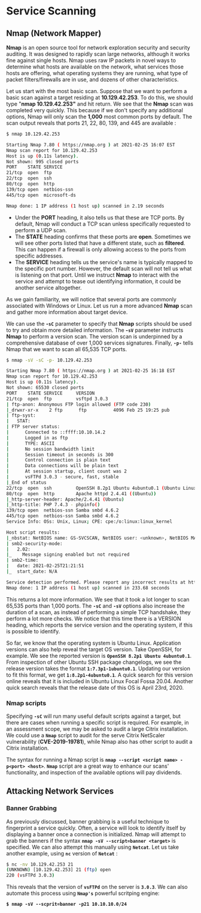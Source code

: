 # Service Scanning

## Nmap (Network Mapper)

**Nmap** is an open source tool for network exploration security and security auditing. It was designed to rapidly scan large networks, although it works fine against single hosts. Nmap uses raw IP packets in novel ways to determine what hosts are available on the network, what services those hosts are offering, what operating systems they are running, what type of packet filters/firewalls are in use, and dozens of other characteristics.

Let us start with the most basic scan. Suppose that we want to perform a basic scan against a target residing at **10.129.42.253**. To do this, we should type "**nmap 10.129.42.253"** and hit return. We see that the **Nmap** scan was completed very quickly. This because if we don't specify any additional options, Nmap will only scan the **1,000** most common ports by default. The scan output reveals that ports 21, 22, 80, 139, and 445 are available :&#x20;

```bash
$ nmap 10.129.42.253

Starting Nmap 7.80 ( https://nmap.org ) at 2021-02-25 16:07 EST
Nmap scan report for 10.129.42.253
Host is up (0.11s latency).
Not shown: 995 closed ports
PORT    STATE SERVICE
21/tcp  open  ftp
22/tcp  open  ssh
80/tcp  open  http
139/tcp open  netbios-ssn
445/tcp open  microsoft-ds

Nmap done: 1 IP address (1 host up) scanned in 2.19 seconds
```

* Under the **PORT** heading, it also tells us that these are TCP ports. By default, Nmap will conduct a TCP scan unless specifically requested to perform a UDP scan.
* The **STATE** heading confirms that these ports are **open**. Sometimes we will see other ports listed that have a different state, such as **filtered**. This can happen if a firewall is only allowing access to the ports from specific addresses.
* The **SERVICE** heading tells us the service's name is typically mapped to the specific port number. However, the default scan will not tell us what is listening on that port. Until we instruct **Nmap** to interact with the service and attempt to tease out identifying information, it could be another service altogether.

As we gain familiarity, we will notice that several ports are commonly associated with Windows or Linux. Let us run a more advanced **Nmap** scan and gather more information about target device.

We can use the **-`sC`** parameter to specify that **Nmap** scripts should be used to try and obtain more detailed information. The **-`sV`** parameter instructs **Nmap** to perform a version scan. The version scan is underpinned by a comprehensive database of over 1,000 services signatures. Finally, **`-p-`** tells Nmap that we want to scan all 65,535 TCP ports.

```bash
$ nmap -sV -sC -p- 10.129.42.253

Starting Nmap 7.80 ( https://nmap.org ) at 2021-02-25 16:18 EST
Nmap scan report for 10.129.42.253
Host is up (0.11s latency).
Not shown: 65530 closed ports
PORT    STATE SERVICE     VERSION
21/tcp  open  ftp         vsftpd 3.0.3
| ftp-anon: Anonymous FTP login allowed (FTP code 230)
|_drwxr-xr-x    2 ftp      ftp          4096 Feb 25 19:25 pub
| ftp-syst: 
|   STAT: 
| FTP server status:
|      Connected to ::ffff:10.10.14.2
|      Logged in as ftp
|      TYPE: ASCII
|      No session bandwidth limit
|      Session timeout in seconds is 300
|      Control connection is plain text
|      Data connections will be plain text
|      At session startup, client count was 2
|      vsFTPd 3.0.3 - secure, fast, stable
|_End of status
22/tcp  open  ssh         OpenSSH 8.2p1 Ubuntu 4ubuntu0.1 (Ubuntu Linux; protocol 2.0)
80/tcp  open  http        Apache httpd 2.4.41 ((Ubuntu))
|_http-server-header: Apache/2.4.41 (Ubuntu)
|_http-title: PHP 7.4.3 - phpinfo()
139/tcp open  netbios-ssn Samba smbd 4.6.2
445/tcp open  netbios-ssn Samba smbd 4.6.2
Service Info: OSs: Unix, Linux; CPE: cpe:/o:linux:linux_kernel

Host script results:
|_nbstat: NetBIOS name: GS-SVCSCAN, NetBIOS user: <unknown>, NetBIOS MAC: <unknown> (unknown)
| smb2-security-mode: 
|   2.02: 
|_    Message signing enabled but not required
| smb2-time: 
|   date: 2021-02-25T21:21:51
|_  start_date: N/A

Service detection performed. Please report any incorrect results at https://nmap.org/submit/ .
Nmap done: 1 IP address (1 host up) scanned in 233.68 seconds

```

This returns a lot more information. We see that it took a lot longer to scan 65,535 ports than 1,000 ports. The **`-sC`** and **`-sV`** options also increase the duration of a scan, as instead of performing a simple TCP handshake, they perform a lot more checks. We notice that this time there is a VERSION heading, which reports the service version and the operating system, if this is possible to identify.

So far, we know that the operating system is Ubuntu Linux. Application versions can also help reveal the target OS version. Take OpenSSH, for example. We see the reported version is **`OpenSSH 8.2p1 Ubuntu 4ubuntu0.1`**. From inspection of other Ubuntu SSH package changelogs, we see the release version takes the format **`1:7.3p1-1ubuntu0.1`**. Updating our version to fit this format, we get **`1:8.2p1-4ubuntu0.1`**. A quick search for this version online reveals that it is included in Ubuntu Linux Focal Fossa 20.04. Another quick search reveals that the release date of this OS is April 23rd, 2020.

### Nmap scripts

Specifying **`-sC`** will run many useful default scripts against a target, but there are cases when running a specific script is required. For example, in an assessment scope, we may be asked to audit a large Citrix installation. We could use a **`Nmap`** script to audit for the serve Citrix NetScaler vulnerability (**CVE-2019-19781**), while Nmap also has other script to audit a Citrix installation.

The syntax for running a Nmap script is **`nmap --script <script name> -p<port> <host>`**. **`Nmap`** script are a great way to enhance our scans' functionality, and inspection of the available options will pay dividends.

## Attacking Network Services

### Banner Grabbing

As previously discussed, banner grabbing is a useful technique to fingerprint a service quickly. Often, a service will look to identify itself by displaying a banner once a connection is initialized. Nmap will attempt to grab the banners if the syntax **`nmap -sV --script=banner <target>`** is specified. We can also attempt this manually using **`Netcat`**. Let us take another example, using **`nc`** version of **`Netcat`** :&#x20;

```bash
$ nc -nv 10.129.42.253 21
(UNKNOWN) [10.129.42.253] 21 (ftp) open
220 (vsFTPd 3.0.3)
```

This reveals that the version of **`vsFTPd`** on the server is **`3.0.3`**. We can also automate this process using **`Nmap's`** powerful scritping engine:&#x20;

<pre class="language-bash"><code class="lang-bash"><strong>$ nmap -sV --scprit=banner -p21 10.10.10.0/24
</strong></code></pre>

